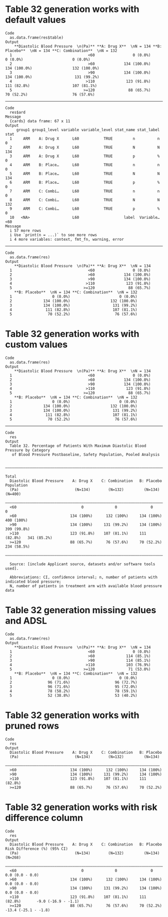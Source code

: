 # Table 32 generation works with default values

    Code
      as.data.frame(res$table)
    Output
        **Diastolic Blood Pressure  \n(Pa)** **A: Drug X**  \nN = 134 **B: Placebo**  \nN = 134 **C: Combination**  \nN = 132
      1                                  <60                 0 (0.0%)                  0 (0.0%)                      0 (0.0%)
      2                                  >60             134 (100.0%)              134 (100.0%)                  132 (100.0%)
      3                                  >90             134 (100.0%)              134 (100.0%)                   131 (99.2%)
      4                                 >110              123 (91.8%)               111 (82.8%)                   107 (81.1%)
      5                                >=120               88 (65.7%)                70 (52.2%)                    76 (57.6%)

---

    Code
      res$ard
    Message
      {cards} data frame: 67 x 11
    Output
         group1 group1_level variable variable_level stat_name stat_label stat
      1     ARM    A: Drug X      L60           TRUE         n          n    0
      2     ARM    A: Drug X      L60           TRUE         N          N  134
      3     ARM    A: Drug X      L60           TRUE         p          %    0
      4     ARM    B: Place…      L60           TRUE         n          n    0
      5     ARM    B: Place…      L60           TRUE         N          N  134
      6     ARM    B: Place…      L60           TRUE         p          %    0
      7     ARM    C: Combi…      L60           TRUE         n          n    0
      8     ARM    C: Combi…      L60           TRUE         N          N  132
      9     ARM    C: Combi…      L60           TRUE         p          %    0
      10   <NA>                   L60                    label  Variable…  <60
    Message
      i 57 more rows
      i Use `print(n = ...)` to see more rows
      i 4 more variables: context, fmt_fn, warning, error

---

    Code
      as.data.frame(res)
    Output
        **Diastolic Blood Pressure  \n(Pa)** **A: Drug X**  \nN = 134
      1                                  <60                 0 (0.0%)
      2                                  >60             134 (100.0%)
      3                                  >90             134 (100.0%)
      4                                 >110              123 (91.8%)
      5                                >=120               88 (65.7%)
        **B: Placebo**  \nN = 134 **C: Combination**  \nN = 132
      1                  0 (0.0%)                      0 (0.0%)
      2              134 (100.0%)                  132 (100.0%)
      3              134 (100.0%)                   131 (99.2%)
      4               111 (82.8%)                   107 (81.1%)
      5                70 (52.2%)                    76 (57.6%)

# Table 32 generation works with custom values

    Code
      as.data.frame(res)
    Output
        **Diastolic Blood Pressure  \n(Pa)** **A: Drug X**  \nN = 134
      1                                  <60                 0 (0.0%)
      2                                  >60             134 (100.0%)
      3                                  >90             134 (100.0%)
      4                                 >110              123 (91.8%)
      5                                >=120               88 (65.7%)
        **B: Placebo**  \nN = 134 **C: Combination**  \nN = 132
      1                  0 (0.0%)                      0 (0.0%)
      2              134 (100.0%)                  132 (100.0%)
      3              134 (100.0%)                   131 (99.2%)
      4               111 (82.8%)                   107 (81.1%)
      5                70 (52.2%)                    76 (57.6%)

---

    Code
      res
    Output
      Table 32. Percentage of Patients With Maximum Diastolic Blood Pressure by Category
       of Blood Pressure Postbaseline, Safety Population, Pooled Analysis
      
      ———————————————————————————————————————————————————————————————————————————————————
                                                                                 Total   
      Diastolic Blood Pressure    A: Drug X    C: Combination   B: Placebo    Population 
      (Pa)                         (N=134)        (N=132)         (N=134)       (N=400)  
      ———————————————————————————————————————————————————————————————————————————————————
      <60                             0              0               0             0     
      >60                        134 (100%)      132 (100%)     134 (100%)    400 (100%) 
      >90                        134 (100%)     131 (99.2%)     134 (100%)    399 (99.8%)
      >110                       123 (91.8%)    107 (81.1%)     111 (82.8%)   341 (85.2%)
      >=120                      88 (65.7%)      76 (57.6%)     70 (52.2%)    234 (58.5%)
      ———————————————————————————————————————————————————————————————————————————————————
      
      Source: [include Applicant source, datasets and/or software tools used].
      
      Abbreviations: CI, confidence interval; n, number of patients with indicated blood pressure;
      N, number of patients in treatment arm with available blood pressure data

# Table 32 generation missing values and ADSL

    Code
      as.data.frame(res)
    Output
        **Diastolic Blood Pressure  \n(Pa)** **A: Drug X**  \nN = 134
      1                                  <60                 0 (0.0%)
      2                                  >60              114 (85.1%)
      3                                  >90              114 (85.1%)
      4                                 >110              103 (76.9%)
      5                                >=120               71 (53.0%)
        **B: Placebo**  \nN = 134 **C: Combination**  \nN = 132
      1                  0 (0.0%)                      0 (0.0%)
      2                96 (71.6%)                    96 (72.7%)
      3                96 (71.6%)                    95 (72.0%)
      4                78 (58.2%)                    78 (59.1%)
      5                52 (38.8%)                    53 (40.2%)

# Table 32 generation works with pruned rows

    Code
      res
    Output
      Diastolic Blood Pressure    A: Drug X    C: Combination   B: Placebo 
      (Pa)                         (N=134)        (N=132)         (N=134)  
      —————————————————————————————————————————————————————————————————————
      >60                        134 (100%)      132 (100%)     134 (100%) 
      >90                        134 (100%)     131 (99.2%)     134 (100%) 
      >110                       123 (91.8%)    107 (81.1%)     111 (82.8%)
      >=120                      88 (65.7%)      76 (57.6%)     70 (52.2%) 

# Table 32 generation works with risk difference column

    Code
      res
    Output
      Diastolic Blood Pressure    A: Drug X    C: Combination   B: Placebo    Risk Difference (%) (95% CI)
      (Pa)                         (N=134)        (N=132)         (N=134)               (N=268)           
      ————————————————————————————————————————————————————————————————————————————————————————————————————
      <60                             0              0               0              0.0 (0.0 - 0.0)       
      >60                        134 (100%)      132 (100%)     134 (100%)          0.0 (0.0 - 0.0)       
      >90                        134 (100%)     131 (99.2%)     134 (100%)          0.0 (0.0 - 0.0)       
      >110                       123 (91.8%)    107 (81.1%)     111 (82.8%)       -9.0 (-16.9 - -1.1)     
      >=120                      88 (65.7%)      76 (57.6%)     70 (52.2%)        -13.4 (-25.1 - -1.8)    

